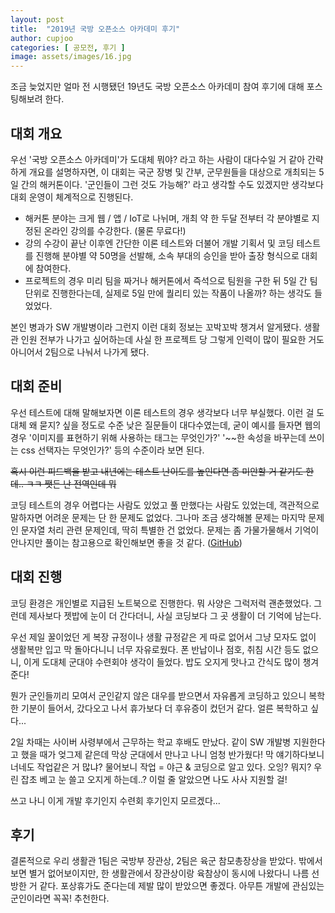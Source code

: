 ```yaml
---
layout: post
title:  "2019년 국방 오픈소스 아카데미 후기"
author: cupjoo
categories: [ 공모전, 후기 ]
image: assets/images/16.jpg
---
```


조금 늦었지만 얼마 전 시행됐던 19년도 국방 오픈소스 아카데미 참여 후기에 대해 포스팅해보려 한다.

## 대회 개요

우선 '국방 오픈소스 아카데미'가 도대체 뭐야? 라고 하는 사람이 대다수일 거 같아 간략하게 개요를 설명하자면, 이 대회는 국군 장병 및 간부, 군무원들을 대상으로 개최되는 5일 간의 해커톤이다. '군인들이 그런 것도 가능해?' 라고 생각할 수도 있겠지만 생각보다 대회 운영이 체계적으로 진행된다.

+ 해커톤 분야는 크게 웹 / 앱 / IoT로 나뉘며, 개최 약 한 두달 전부터 각 분야별로 지정된 온라인 강의를 수강한다. (물론 무료다!)
+ 강의 수강이 끝난 이후엔 간단한 이론 테스트와 더불어 개발 기획서 및 코딩 테스트를 진행해 분야별 약 50명을 선발해, 소속 부대의 승인을 받아 출장 형식으로 대회에 참여한다.
+ 프로젝트의 경우 미리 팀을 짜거나 해커톤에서 즉석으로 팀원을 구한 뒤 5일 간 팀 단위로 진행한다는데, 실제로 5일 만에 퀄리티 있는 작품이 나올까? 하는 생각도 들었었다.

본인 병과가 SW 개발병이라 그런지 이런 대회 정보는 꼬박꼬박 챙겨서 알게됐다. 생활관 인원 전부가 나가고 싶어하는데 사실 한 프로젝트 당 그렇게 인력이 많이 필요한 거도 아니어서 2팀으로 나눠서 나가게 됐다.

## 대회 준비

우선 테스트에 대해 말해보자면 이론 테스트의 경우 생각보다 너무 부실했다. 이런 걸 도대체 왜 묻지? 싶을 정도로 수준 낮은 질문들이 대다수였는데, 굳이 예시를 들자면 웹의 경우 '이미지를 표현하기 위해 사용하는 태그는 무엇인가?' '~~한 속성을 바꾸는데 쓰이는 css 선택자는 무엇인가?' 등의 수준이라 보면 된다.

~~혹시 이런 피드백을 받고 내년에는 테스트 난이도를 높인다면 좀 미안할 거 같기도 한데.. ㅋㅋ 쨋든 난 전역인데 뭐~~

코딩 테스트의 경우 어렵다는 사람도 있었고 풀 만했다는 사람도 있었는데, 객관적으로 말하자면 어려운 문제는 단 한 문제도 없었다. 그나마 조금 생각해볼 문제는 마지막 문제인 문자열 처리 관련 문제인데, 딱히 특별한 건 없었다. 문제는 좀 가물가물해서 기억이 안나지만 풀이는 참고용으로 확인해보면 좋을 것 같다. ([GitHub](https://github.com/armypago/Competitive-Programming/tree/master/Junyoung/Osam))

## 대회 진행

코딩 환경은 개인별로 지급된 노트북으로 진행한다. 뭐 사양은 그럭저럭 괜춘했었다. 그런데 제사보다 젯밥에 눈이 더 간다더니, 사실 코딩보다 그 곳 생활이 더 기억에 남는다.

우선 제일 꿀이었던 게 복장 규정이나 생활 규정같은 게 따로 없어서 그냥 모자도 없이 생활복만 입고 막 돌아다니니 너무 자유로웠다. 폰 반납이나 점호, 취침 시간 등도 없으니, 이게 도대체 군대야 수련회야 생각이 들었다. 밥도 오지게 맛나고 간식도 많이 챙겨준다!

뭔가 군인들끼리 모여서 군인같지 않은 대우를 받으면서 자유롭게 코딩하고 있으니 복학한 기분이 들어서, 갔다오고 나서 휴가보다 더 후유증이 컸던거 같다. 얼른 복학하고 싶다...

2일 차때는 사이버 사령부에서 근무하는 학교 후배도 만났다. 같이 SW 개발병 지원한다고 했을 때가 엊그제 같은데 막상 군대에서 만나고 나니 엄청 반가웠다! 막 얘기하다보니 너네도 작업같은 거 많냐? 물어보니 작업 = 야근 & 코딩으로 알고 있다. 오잉? 뭐지? 우린 잡초 베고 눈 쓸고 오지게 하는데..? 이럴 줄 알았으면 나도 사사 지원할 걸!

쓰고 나니 이게 개발 후기인지 수련회 후기인지 모르겠다...

## 후기
결론적으로 우리 생활관 1팀은 국방부 장관상, 2팀은 육군 참모총장상을 받았다. 밖에서 보면 별거 없어보이지만, 한 생활관에서 장관상이랑 육참상이 동시에 나왔다니 나름 선방한 거 같다. 포상휴가도 준다는데 제발 많이 받았으면 좋겠다. 아무튼 개발에 관심있는 군인이라면 꼭꼭! 추천한다.
